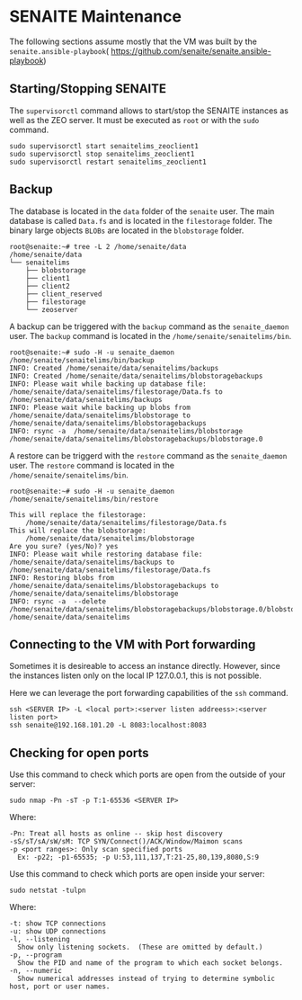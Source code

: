 # SENAITE Maintenance

The following sections assume mostly that the VM was built by the
`senaite.ansible-playbook`( https://github.com/senaite/senaite.ansible-playbook)


## Starting/Stopping SENAITE

The `supervisorctl` command allows to start/stop the SENAITE instances as well
as the ZEO server. It must be executed as `root` or with the `sudo` command.

```
sudo supervisorctl start senaitelims_zeoclient1
sudo supervisorctl stop senaitelims_zeoclient1
sudo supervisorctl restart senaitelims_zeoclient1
```

## Backup

The database is located in the `data` folder of the `senaite` user.
The main database is called `Data.fs` and is located in the `filestorage` folder.
The binary large objects `BLOBs` are located in the `blobstorage` folder.

```
root@senaite:~# tree -L 2 /home/senaite/data
/home/senaite/data
└── senaitelims
    ├── blobstorage
    ├── client1
    ├── client2
    ├── client_reserved
    ├── filestorage
    └── zeoserver
```

A backup can be triggered with the `backup` command as the `senaite_daemon` user.
The `backup` command is located in the `/home/senaite/senaitelims/bin`.

```
root@senaite:~# sudo -H -u senaite_daemon /home/senaite/senaitelims/bin/backup
INFO: Created /home/senaite/data/senaitelims/backups
INFO: Created /home/senaite/data/senaitelims/blobstoragebackups
INFO: Please wait while backing up database file: /home/senaite/data/senaitelims/filestorage/Data.fs to /home/senaite/data/senaitelims/backups
INFO: Please wait while backing up blobs from /home/senaite/data/senaitelims/blobstorage to /home/senaite/data/senaitelims/blobstoragebackups
INFO: rsync -a  /home/senaite/data/senaitelims/blobstorage /home/senaite/data/senaitelims/blobstoragebackups/blobstorage.0
```

A restore can be triggerd with the `restore` command as the `senaite_daemon` user.
The `restore` command is located in the `/home/senaite/senaitelims/bin`.

```
root@senaite:~# sudo -H -u senaite_daemon /home/senaite/senaitelims/bin/restore

This will replace the filestorage:
    /home/senaite/data/senaitelims/filestorage/Data.fs
This will replace the blobstorage:
    /home/senaite/data/senaitelims/blobstorage
Are you sure? (yes/No)? yes
INFO: Please wait while restoring database file: /home/senaite/data/senaitelims/backups to /home/senaite/data/senaitelims/filestorage/Data.fs
INFO: Restoring blobs from /home/senaite/data/senaitelims/blobstoragebackups to /home/senaite/data/senaitelims/blobstorage
INFO: rsync -a  --delete /home/senaite/data/senaitelims/blobstoragebackups/blobstorage.0/blobstorage /home/senaite/data/senaitelims
```


## Connecting to the VM with Port forwarding

Sometimes it is desireable to access an instance directly. However, since the
instances listen only on the local IP 127.0.0.1, this is not possible.

Here we can leverage the port forwarding capabilities of the `ssh` command.

```
ssh <SERVER IP> -L <local port>:<server listen addreess>:<server listen port>
ssh senaite@192.168.101.20 -L 8083:localhost:8083
```


## Checking for open ports

Use this command to check which ports are open from the outside of your server:

```
sudo nmap -Pn -sT -p T:1-65536 <SERVER IP>
```

Where:

    -Pn: Treat all hosts as online -- skip host discovery
    -sS/sT/sA/sW/sM: TCP SYN/Connect()/ACK/Window/Maimon scans
    -p <port ranges>: Only scan specified ports
      Ex: -p22; -p1-65535; -p U:53,111,137,T:21-25,80,139,8080,S:9


Use this command to check which ports are open inside your server:

```
sudo netstat -tulpn
```

Where:

    -t: show TCP connections
    -u: show UDP connections
    -l, --listening
      Show only listening sockets.  (These are omitted by default.)
    -p, --program
      Show the PID and name of the program to which each socket belongs.
    -n, --numeric
      Show numerical addresses instead of trying to determine symbolic host, port or user names.
